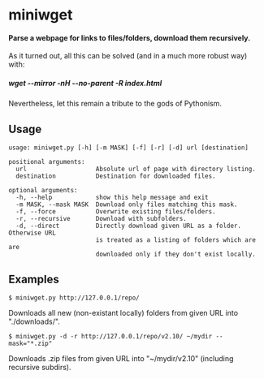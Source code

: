 miniwget
==========
#### Parse a webpage for links to files/folders, download them recursively.
As it turned out, all this can be solved (and in a much more robust way) with:

##### *wget --mirror -nH --no-parent -R index.html*

Nevertheless, let this remain a tribute to the gods of Pythonism.

Usage
----------
    usage: miniwget.py [-h] [-m MASK] [-f] [-r] [-d] url [destination]

    positional arguments:
      url                   Absolute url of page with directory listing.
      destination           Destination for downloaded files.

    optional arguments:
      -h, --help            show this help message and exit
      -m MASK, --mask MASK  Download only files matching this mask.
      -f, --force           Overwrite existing files/folders.
      -r, --recursive       Download with subfolders.
      -d, --direct          Directly download given URL as a folder. Otherwise URL
                            is treated as a listing of folders which are are
                            downloaded only if they don't exist locally.

Examples
----------
    $ miniwget.py http://127.0.0.1/repo/
Downloads all new (non-existant locally) folders from given URL into "./downloads/".

    $ miniwget.py -d -r http://127.0.0.1/repo/v2.10/ ~/mydir --mask="*.zip"
Downloads .zip files from given URL into "~/mydir/v2.10" (including recursive subdirs).

